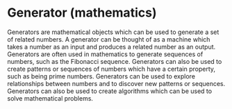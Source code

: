 # Generator (mathematics)

Generators are mathematical objects which can be used to generate a set of related numbers. A generator can be thought of as a machine which takes a number as an input and produces a related number as an output. Generators are often used in mathematics to generate sequences of numbers, such as the Fibonacci sequence. Generators can also be used to create patterns or sequences of numbers which have a certain property, such as being prime numbers. Generators can be used to explore relationships between numbers and to discover new patterns or sequences. Generators can also be used to create algorithms which can be used to solve mathematical problems.
